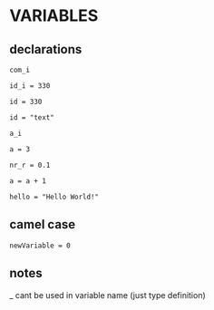 # VARIABLES

## declarations

```nerva
com_i

id_i = 330

id = 330

id = "text"

a_i

a = 3

nr_r = 0.1

a = a + 1

hello = "Hello World!"
```

## camel case

```nerva
newVariable = 0
```

## notes
_ cant be used in variable name (just type definition)